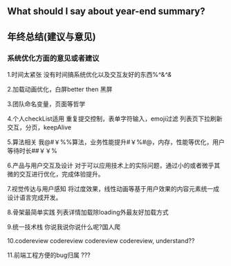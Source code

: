 ## What should I say about year-end summary?
## 年终总结(建议与意见)

### 系统优化方面的意见或者建议
1.时间太紧张 没有时间搞系统优化以及交互友好的东西%^&*^&*

2.加载动画优化，白屏better then 黑屏

3.团队命名变量，页面等哲学

4.个人checkList适用
重复提交控制，表单字符输入，emoji过滤
列表页下拉刷新交互，分页，keepAlive

5.算法相关
我@#￥%%算法，业务性能提升#￥%#@，内存，性能等优化，用户等待时长##￥￥%

6.产品与用户交互及设计
对于可以应用技术上的实际问题，通过小的或者微乎其微的交互进行优化，完成体验提升。

7.视觉传达与用户感知
将过度效果，线性动画等基于用户效果的内容元素统一成设计语言完成开发。

8.骨架最简单实践
列表详情加载除loading外最友好加载方式

9.统一技术栈
你说我说你说什么呢?国人爬

10.codereview
codereview codereview codereview, understand??

11.前端工程方便的bug归属
???
